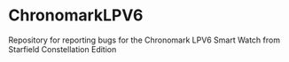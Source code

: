 # ChronomarkLPV6
Repository for reporting bugs for the Chronomark LPV6 Smart Watch from Starfield Constellation Edition
